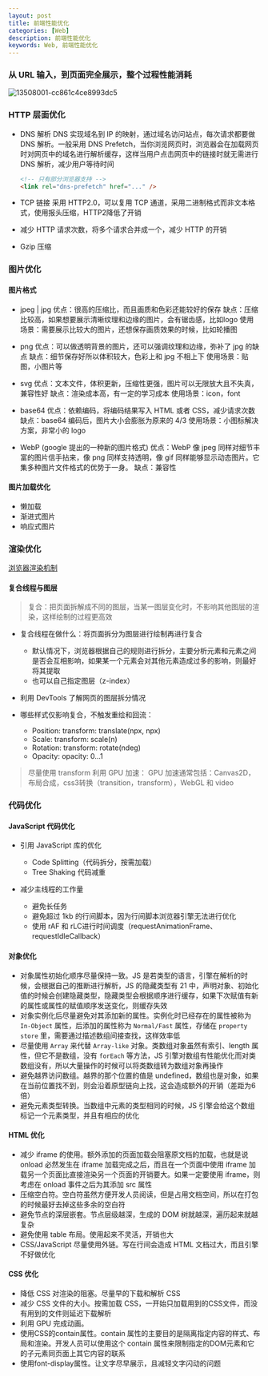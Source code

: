 ```yaml
---
layout: post
title: 前端性能优化
categories: [Web]
description: 前端性能优化
keywords: Web, 前端性能优化
---
```


### 从 URL 输入，到页面完全展示，整个过程性能消耗

![13508001-cc861c4ce8993dc5](https://user-images.githubusercontent.com/51625532/178183059-bf1044f3-3024-40bf-9e18-ec442827a16c.png)


### HTTP 层面优化

* DNS 解析
  DNS 实现域名到 IP 的映射，通过域名访问站点，每次请求都要做 DNS 解析。一般采用 DNS Prefetch，当你浏览网页时，浏览器会在加载网页时对网页中的域名进行解析缓存，这样当用户点击网页中的链接时就无需进行 DNS 解析，减少用户等待时间
  ```html
  <!-- 只有部分浏览器支持 -->
  <link rel="dns-prefetch" href="..." />
  ```

* TCP 链接
  采用 HTTP2.0，可以复用 TCP 通道，采用二进制格式而非文本格式，使用报头压缩，HTTP2降低了开销

* 减少 HTTP 请求次数，将多个请求合并成一个，减少 HTTP 的开销

* Gzip 压缩

### 图片优化

#### 图片格式

* jpeg | jpg
  优点：很高的压缩比，而且画质和色彩还能较好的保存
  缺点：压缩比较高，如果想要展示清晰纹理和边缘的图片，会有锯齿感，比如logo
  使用场景：需要展示比较大的图片，还想保存画质效果的时候，比如轮播图

* png
  优点：可以做透明背景的图片，还可以强调纹理和边缘，弥补了 jpg 的缺点
  缺点：细节保存好所以体积较大，色彩上和 jpg 不相上下
  使用场景：贴图，小图片等

* svg
  优点：文本文件，体积更新，压缩性更强，图片可以无限放大且不失真，兼容性好
  缺点：渲染成本高，有一定的学习成本
  使用场景：icon，font

* base64
  优点：依赖编码，将编码结果写入 HTML 或者 CSS，减少请求次数
  缺点：base64 编码后，图片大小会膨胀为原来的 4/3
  使用场景：小图标解决方案，非常小的 logo

* WebP (google 提出的一种新的图片格式)
  优点：WebP 像 jpeg 同样对细节丰富的图片信手拈来，像 png 同样支持透明，像 gif 同样能够显示动态图片。它集多种图片文件格式的优势于一身。
  缺点：兼容性


#### 图片加载优化

* 懒加载
* 渐进式图片
* 响应式图片  


### 渲染优化

[浏览器渲染机制](https://mfuu.github.io/2022/03/10/%E6%B5%8F%E8%A7%88%E5%99%A8%E6%B8%B2%E6%9F%93%E6%9C%BA%E5%88%B6/)

#### 复合线程与图层

> 复合：把页面拆解成不同的图层，当某一图层变化时，不影响其他图层的渲染，这样绘制的过程更高效

* 复合线程在做什么：将页面拆分为图层进行绘制再进行复合
  * 默认情况下，浏览器根据自己的规则进行拆分，主要分析元素和元素之间是否会互相影响，如果某一个元素会对其他元素造成过多的影响，则最好将其提取
  * 也可以自己指定图层（z-index）

* 利用 DevTools 了解网页的图层拆分情况
* 哪些样式仅影响复合，不触发重绘和回流：
  * Position: transform: translate(npx, npx)
  * Scale: transform: scale(n)
  * Rotation: transform: rotate(ndeg)
  * Opacity: opacity: 0...1

> 尽量使用 transform
> 利用 GPU 加速：
> GPU 加速通常包括：Canvas2D，布局合成，css3转换（transition，transform），WebGL 和 video
  

### 代码优化

#### JavaScript 代码优化

* 引用 JavaScript 库的优化
  * Code Splitting（代码拆分，按需加载）
  * Tree Shaking 代码减重

* 减少主线程的工作量
  * 避免长任务
  * 避免超过 1kb 的行间脚本，因为行间脚本浏览器引擎无法进行优化
  * 使用 rAF 和 rLC进行时间调度（requestAnimationFrame、requestIdleCallback）

#### 对象优化

* 对象属性初始化顺序尽量保持一致。JS 是若类型的语言，引擎在解析的时候，会根据自己的推断进行解析，JS 的隐藏类型有 21 中，声明对象、初始化值的时候会创建隐藏类型，隐藏类型会根据顺序进行缓存，如果下次赋值有新的属性或属性的赋值顺序发送变化，则缓存失效
* 对象实例化后尽量避免对其添加新的属性。实例化时已经存在的属性被称为 `In-Object` 属性，后添加的属性称为 `Normal/Fast` 属性，存储在 `property store` 里，需要通过描述数组间接查找，这样效率低
* 尽量使用 `Array` 来代替 `Array-like` 对象。类数组对象虽然有索引、length 属性，但它不是数组，没有 `forEach` 等方法，JS 引擎对数组有性能优化而对类数组没有，所以大量操作的时候可以将类数组转为数组对象再操作
* 避免越界访问数组。越界的那个位置的值是 undefined，数组也是对象，如果在当前位置找不到，则会沿着原型链向上找，这会造成额外的开销（差距为6倍）
* 避免元素类型转换。当数组中元素的类型相同的时候，JS 引擎会给这个数组标记一个元素类型，并且有相应的优化

#### HTML 优化

* 减少 iframe 的使用。额外添加的页面加载会阻塞原文档的加载，也就是说 onload 必然发生在 iframe 加载完成之后，而且在一个页面中使用 iframe 加载另一个页面比直接渲染另一个页面的开销要大。如果一定要使用 iframe，则考虑在 onload 事件之后为其添加 src 属性
* 压缩空白符。空白符虽然方便开发人员阅读，但是占用文档空间，所以在打包的时候最好去掉这些多余的空白符
* 避免节点的深层嵌套。节点层级越深，生成的 DOM 树就越深，遍历起来就越复杂
* 避免使用 table 布局。使用起来不灵活，开销也大
* CSS/JavaScript 尽量使用外链。写在行间会造成 HTML 文档过大，而且引擎不好做优化

#### CSS 优化

* 降低 CSS 对渲染的阻塞。尽量早的下载和解析 CSS
* 减少 CSS 文件的大小。按需加载 CSS，一开始只加载用到的CSS文件，而没有用到的文件则延迟下载解析
* 利用 GPU 完成动画。
* 使用CSS的contain属性。contain 属性的主要目的是隔离指定内容的样式、布局和渲染。开发人员可以使用这个 contain 属性来限制指定的DOM元素和它的子元素同页面上其它内容的联系
* 使用font-display属性。让文字尽早展示，且减轻文字闪动的问题
